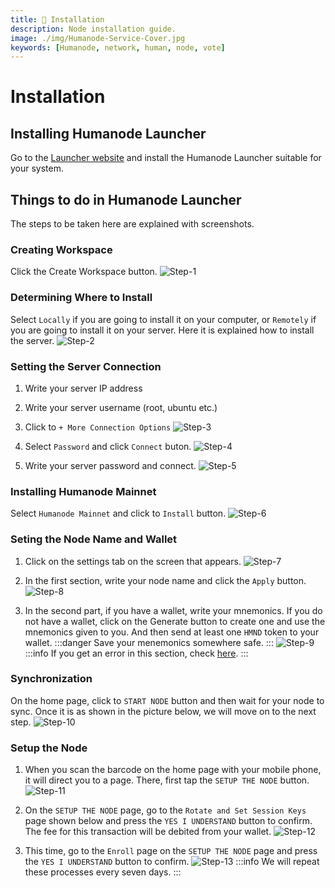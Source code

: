 ```yaml
---
title: 💾 Installation
description: Node installation guide.
image: ./img/Humanode-Service-Cover.jpg
keywords: [Humanode, network, human, node, vote]
---
```


# Installation

## Installing Humanode Launcher
Go to the [Launcher website](https://launcher.humanode.io/) and install the Humanode Launcher suitable for your system.

## Things to do in Humanode Launcher
The steps to be taken here are explained with screenshots.

### Creating Workspace
Click the Create Workspace button.
![Step-1](./img/Step-1.png)

### Determining Where to Install
Select `Locally` if you are going to install it on your computer, or `Remotely` if you are going to install it on your server.
Here it is explained how to install the server.
![Step-2](./img/Step-2.png)

### Setting the Server Connection
1. Write your server IP address
2. Write your server username (root, ubuntu etc.)
3. Click to `+ More Connection Options`
![Step-3](./img/Step-3.png)

4. Select `Password` and click `Connect` buton.
![Step-4](./img/Step-4.png)

5. Write your server password and connect.
![Step-5](./img/Step-5.png)

### Installing Humanode Mainnet
Select `Humanode Mainnet` and click to `Install` button.
![Step-6](./img/Step-6.png)

### Seting the Node Name and Wallet
1. Click on the settings tab on the screen that appears.
![Step-7](./img/Step-7.png)

2. In the first section, write your node name and click the `Apply` button.
![Step-8](./img/Step-8.png)

3. In the second part, if you have a wallet, write your mnemonics. If you do not have a wallet, click on the Generate button to create one and use the mnemonics given to you. And then send at least one `HMND` token to your wallet.
:::danger
Save your menemonics somewhere safe.
:::
![Step-9](./img/Step-9.png)
:::info
If you get an error in this section, check [here](./solutions.md).
:::

### Synchronization
On the home page, click to `START NODE` button and then wait for your node to sync. Once it is as shown in the picture below, we will move on to the next step.
![Step-10](./img/Step-10.png)

### Setup the Node
1. When you scan the barcode on the home page with your mobile phone, it will direct you to a page. There, first tap the `SETUP THE NODE` button.
![Step-11](./img/Step-11.png)

2. On the `SETUP THE NODE` page, go to the `Rotate and Set Session Keys` page shown below and press the `YES I UNDERSTAND` button to confirm. The fee for this transaction will be debited from your wallet.
![Step-12](./img/Step-12.PNG)

3. This time, go to the `Enroll` page on the `SETUP THE NODE` page and press the `YES I UNDERSTAND` button to confirm.
![Step-13](./img/Step-13.PNG)
:::info
We will repeat these processes every seven days.
:::


​